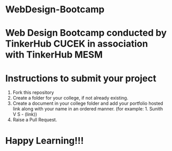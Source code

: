 # WebDesign-Bootcamp
# Web Design Bootcamp conducted by TinkerHub CUCEK in association with TinkerHub MESM

# Instructions to submit your project

1. Fork this repository
2. Create a folder for your college, if not already existing.
3. Create a document in your college folder and add your portfolio hosted link along with your name in an ordered manner.
(for example: 1. Sunith V S - (link))
4. Raise a Pull Request.

# Happy Learning!!!

